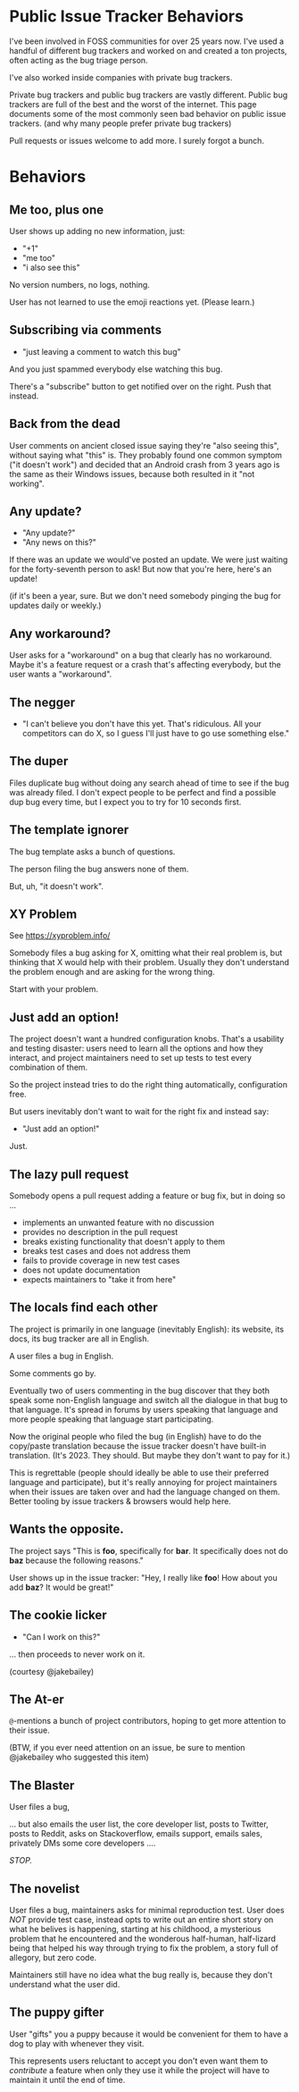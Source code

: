 # Public Issue Tracker Behaviors

I've been involved in FOSS communities for over 25 years now. I've
used a handful of different bug trackers and worked on and created a
ton projects, often acting as the bug triage person.

I've also worked inside companies with private bug trackers.

Private bug trackers and public bug trackers are vastly
different. Public bug trackers are full of the best and the worst of
the internet. This page documents some of the most commonly seen bad
behavior on public issue trackers. (and why many people prefer private bug
trackers)

Pull requests or issues welcome to add more. I surely forgot a bunch.

# Behaviors

## Me too, plus one

User shows up adding no new information, just:

* "+1"
* "me too"
* "i also see this"

No version numbers, no logs, nothing.

User has not learned to use the emoji reactions yet. (Please learn.)

## Subscribing via comments

* "just leaving a comment to watch this bug"

And you just spammed everybody else watching this bug.

There's a "subscribe" button to get notified over on the right. Push
that instead.

## Back from the dead

User comments on ancient closed issue saying they're "also seeing
this", without saying what "this" is. They probably found one common
symptom ("it doesn't work") and decided that an Android crash from 3
years ago is the same as their Windows issues, because both resulted
in it "not working".

## Any update?

* "Any update?"
* "Any news on this?"

If there was an update we would've posted an update. We were just
waiting for the forty-seventh person to ask! But now that you're here,
here's an update!

(if it's been a year, sure. But we don't need somebody pinging the bug
for updates daily or weekly.)


## Any workaround?

User asks for a "workaround" on a bug that clearly has no
workaround. Maybe it's a feature request or a crash that's affecting
everybody, but the user wants a "workaround".

## The negger

* "I can't believe you don't have this yet. That's ridiculous. All
  your competitors can do X, so I guess I'll just have to go use
  something else."

## The duper

Files duplicate bug without doing any search ahead of time to see if
the bug was already filed. I don't expect people to be perfect and
find a possible dup bug every time, but I expect you to try for 10
seconds first.

## The template ignorer

The bug template asks a bunch of questions.

The person filing the bug answers none of them.

But, uh, "it doesn't work".

## XY Problem

See https://xyproblem.info/

Somebody files a bug asking for X, omitting what their real problem
is, but thinking that X would help with their problem. Usually they
don't understand the problem enough and are asking for the wrong
thing.

Start with your problem.

## Just add an option!

The project doesn't want a hundred configuration knobs. That's a
usability and testing disaster: users need to learn all the options
and how they interact, and project maintainers need to set up tests to
test every combination of them.

So the project instead tries to do the right thing automatically,
configuration free.

But users inevitably don't want to wait for the right fix and instead say:

* "Just add an option!"

Just.

## The lazy pull request

Somebody opens a pull request adding a feature or bug fix, but in
doing so ...

* implements an unwanted feature with no discussion
* provides no description in the pull request
* breaks existing functionality that doesn't apply to them
* breaks test cases and does not address them
* fails to provide coverage in new test cases
* does not update documentation
* expects maintainers to "take it from here"

## The locals find each other

The project is primarily in one language (inevitably English): its
website, its docs, its bug tracker are all in English.

A user files a bug in English.

Some comments go by.

Eventually two of users commenting in the bug discover that they both
speak some non-English language and switch all the dialogue in that
bug to that language. It's spread in forums by users speaking that
language and more people speaking that language start participating.

Now the original people who filed the bug (in English) have to do the
copy/paste translation because the issue tracker doesn't have built-in
translation. (It's 2023. They should. But maybe they don't want to pay
for it.)

This is regrettable (people should ideally be able to use their
preferred language and participate), but it's really annoying for
project maintainers when their issues are taken over and had the
language changed on them. Better tooling by issue trackers & browsers
would help here.

## Wants the opposite.

The project says "This is **foo**, specifically for **bar**. It
specifically does not do **baz** because the following reasons."

User shows up in the issue tracker: "Hey, I really like **foo**! How
about you add **baz**? It would be great!"

## The cookie licker

* "Can I work on this?"

... then proceeds to never work on it.

(courtesy @jakebailey)

## The At-er

`@`-mentions a bunch of project contributors, hoping to get more
attention to their issue.

(BTW, if you ever need attention on an issue, be sure to mention
@jakebailey who suggested this item)

## The Blaster

User files a bug,

... but also emails the user list, the core developer list, posts to
Twitter, posts to Reddit, asks on Stackoverflow, emails support,
emails sales, privately DMs some core developers ....

_STOP._

## The novelist

User files a bug, maintainers asks for minimal reproduction test.
User does _NOT_ provide test case, instead opts to write out an entire short story on what he belives is happening, starting at his childhood, a mysterious problem that he encountered and the wonderous half-human, half-lizard being that helped his way through trying to fix the problem, a story full of allegory, but zero code.

Maintainers still have no idea what the bug really is, because they don't understand what the user did.

## The puppy gifter

User "gifts" you a puppy because it would be convenient for them to
have a dog to play with whenever they visit.

This represents users reluctant to accept you don't even want them
to _contribute_ a feature when only they use it while the project
will have to maintain it until the end of time.
